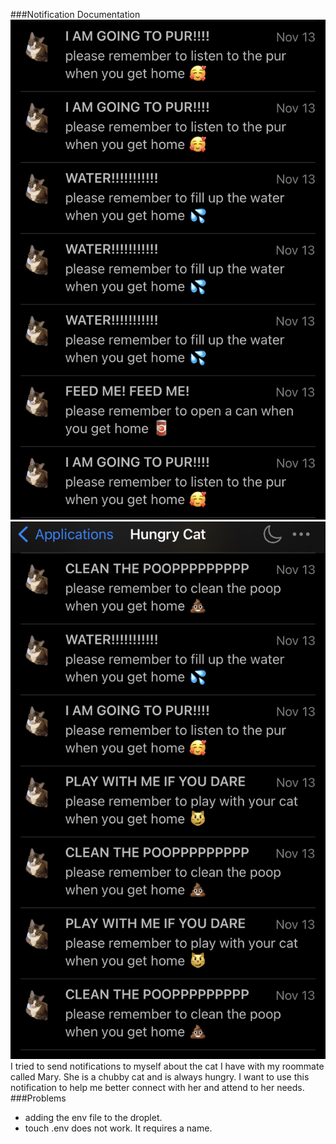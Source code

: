 ###Notification Documentation 
![Alt text](IMG_5630.jpg)
![Alt text](IMG_5631.jpg)
I tried to send notifications to myself about the cat I have with my roommate called Mary. She is a chubby cat and is always hungry. I want to use this notification to help me better connect with her and attend to her needs. 
###Problems
- adding the env file to the droplet.
- touch .env does not work. It requires a name.